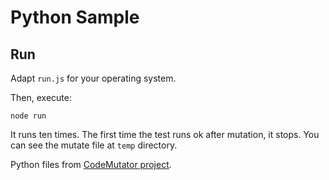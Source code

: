# Python Sample

## Run

Adapt `run.js` for your operating system.

Then, execute:
```
node run
```

It runs ten times. The first time the test runs ok after mutation, it stops. You can see the
mutate file at `temp` directory.

Python files from [CodeMutator project](https://github.com/cpantel/codeMutator/tree/master/test/python).


